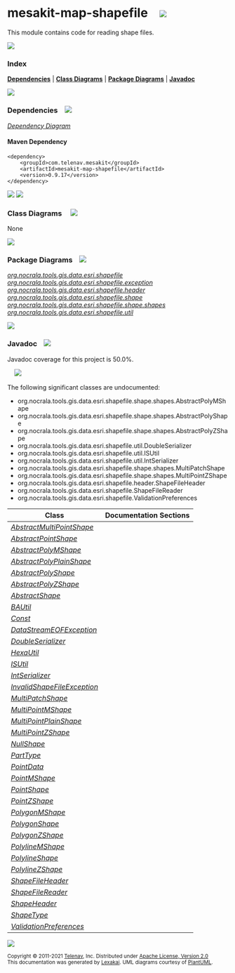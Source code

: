 [//]: # (start-user-text)



[//]: # (end-user-text)

# mesakit-map-shapefile &nbsp;&nbsp; <img src="https://telenav.github.io/telenav-assets/images/icons/gears-32.png" srcset="https://telenav.github.io/telenav-assets/images/icons/gears-32-2x.png 2x"/>

This module contains code for reading shape files.

<img src="https://telenav.github.io/telenav-assets/images/separators/horizontal-line-512.png" srcset="https://telenav.github.io/telenav-assets/images/separators/horizontal-line-512-2x.png 2x"/>

### Index



[**Dependencies**](#dependencies) | [**Class Diagrams**](#class-diagrams) | [**Package Diagrams**](#package-diagrams) | [**Javadoc**](#javadoc)

<img src="https://telenav.github.io/telenav-assets/images/separators/horizontal-line-512.png" srcset="https://telenav.github.io/telenav-assets/images/separators/horizontal-line-512-2x.png 2x"/>

### Dependencies <a name="dependencies"></a> &nbsp;&nbsp; <img src="https://telenav.github.io/telenav-assets/images/icons/dependencies-32.png" srcset="https://telenav.github.io/telenav-assets/images/icons/dependencies-32-2x.png 2x"/>

[*Dependency Diagram*](https://www.mesakit.org/0.9.17/lexakai/mesakit/mesakit-map/shapefile/documentation/diagrams/dependencies.svg)

#### Maven Dependency

    <dependency>
        <groupId>com.telenav.mesakit</groupId>
        <artifactId>mesakit-map-shapefile</artifactId>
        <version>0.9.17</version>
    </dependency>

<img src="https://telenav.github.io/telenav-assets/images/separators/horizontal-line-128.png" srcset="https://telenav.github.io/telenav-assets/images/separators/horizontal-line-128-2x.png 2x"/>

[//]: # (start-user-text)



[//]: # (end-user-text)

<img src="https://telenav.github.io/telenav-assets/images/separators/horizontal-line-128.png" srcset="https://telenav.github.io/telenav-assets/images/separators/horizontal-line-128-2x.png 2x"/>

### Class Diagrams <a name="class-diagrams"></a> &nbsp; &nbsp; <img src="https://telenav.github.io/telenav-assets/images/icons/diagram-40.png" srcset="https://telenav.github.io/telenav-assets/images/icons/diagram-40-2x.png 2x"/>

None

<img src="https://telenav.github.io/telenav-assets/images/separators/horizontal-line-128.png" srcset="https://telenav.github.io/telenav-assets/images/separators/horizontal-line-128-2x.png 2x"/>

### Package Diagrams <a name="package-diagrams"></a> &nbsp;&nbsp; <img src="https://telenav.github.io/telenav-assets/images/icons/box-24.png" srcset="https://telenav.github.io/telenav-assets/images/icons/box-24-2x.png 2x"/>

[*org.nocrala.tools.gis.data.esri.shapefile*](https://www.mesakit.org/0.9.17/lexakai/mesakit/mesakit-map/shapefile/documentation/diagrams/org.nocrala.tools.gis.data.esri.shapefile.svg)  
[*org.nocrala.tools.gis.data.esri.shapefile.exception*](https://www.mesakit.org/0.9.17/lexakai/mesakit/mesakit-map/shapefile/documentation/diagrams/org.nocrala.tools.gis.data.esri.shapefile.exception.svg)  
[*org.nocrala.tools.gis.data.esri.shapefile.header*](https://www.mesakit.org/0.9.17/lexakai/mesakit/mesakit-map/shapefile/documentation/diagrams/org.nocrala.tools.gis.data.esri.shapefile.header.svg)  
[*org.nocrala.tools.gis.data.esri.shapefile.shape*](https://www.mesakit.org/0.9.17/lexakai/mesakit/mesakit-map/shapefile/documentation/diagrams/org.nocrala.tools.gis.data.esri.shapefile.shape.svg)  
[*org.nocrala.tools.gis.data.esri.shapefile.shape.shapes*](https://www.mesakit.org/0.9.17/lexakai/mesakit/mesakit-map/shapefile/documentation/diagrams/org.nocrala.tools.gis.data.esri.shapefile.shape.shapes.svg)  
[*org.nocrala.tools.gis.data.esri.shapefile.util*](https://www.mesakit.org/0.9.17/lexakai/mesakit/mesakit-map/shapefile/documentation/diagrams/org.nocrala.tools.gis.data.esri.shapefile.util.svg)

<img src="https://telenav.github.io/telenav-assets/images/separators/horizontal-line-128.png" srcset="https://telenav.github.io/telenav-assets/images/separators/horizontal-line-128-2x.png 2x"/>

### Javadoc <a name="javadoc"></a> &nbsp;&nbsp; <img src="https://telenav.github.io/telenav-assets/images/icons/books-24.png" srcset="https://telenav.github.io/telenav-assets/images/icons/books-24-2x.png 2x"/>

Javadoc coverage for this project is 50.0%.  
  
&nbsp; &nbsp; <img src="https://telenav.github.io/telenav-assets/images/meters/meter-50-96.png" srcset="https://telenav.github.io/telenav-assets/images/meters/meter-50-96-2x.png 2x"/>


The following significant classes are undocumented:  

- org.nocrala.tools.gis.data.esri.shapefile.shape.shapes.AbstractPolyMShape  
- org.nocrala.tools.gis.data.esri.shapefile.shape.shapes.AbstractPolyShape  
- org.nocrala.tools.gis.data.esri.shapefile.shape.shapes.AbstractPolyZShape  
- org.nocrala.tools.gis.data.esri.shapefile.util.DoubleSerializer  
- org.nocrala.tools.gis.data.esri.shapefile.util.ISUtil  
- org.nocrala.tools.gis.data.esri.shapefile.util.IntSerializer  
- org.nocrala.tools.gis.data.esri.shapefile.shape.shapes.MultiPatchShape  
- org.nocrala.tools.gis.data.esri.shapefile.shape.shapes.MultiPointZShape  
- org.nocrala.tools.gis.data.esri.shapefile.header.ShapeFileHeader  
- org.nocrala.tools.gis.data.esri.shapefile.ShapeFileReader  
- org.nocrala.tools.gis.data.esri.shapefile.ValidationPreferences

| Class | Documentation Sections |
|---|---|
| [*AbstractMultiPointShape*](https://www.mesakit.org/0.9.17/javadoc/mesakit/mesakit.map.shapefile///////////////////////////////////////////////////////////////////////////////.html) |  |  
| [*AbstractPointShape*](https://www.mesakit.org/0.9.17/javadoc/mesakit/mesakit.map.shapefile//////////////////////////////////////////////////////////////////////////.html) |  |  
| [*AbstractPolyMShape*](https://www.mesakit.org/0.9.17/javadoc/mesakit/mesakit.map.shapefile//////////////////////////////////////////////////////////////////////////.html) |  |  
| [*AbstractPolyPlainShape*](https://www.mesakit.org/0.9.17/javadoc/mesakit/mesakit.map.shapefile//////////////////////////////////////////////////////////////////////////////.html) |  |  
| [*AbstractPolyShape*](https://www.mesakit.org/0.9.17/javadoc/mesakit/mesakit.map.shapefile/////////////////////////////////////////////////////////////////////////.html) |  |  
| [*AbstractPolyZShape*](https://www.mesakit.org/0.9.17/javadoc/mesakit/mesakit.map.shapefile//////////////////////////////////////////////////////////////////////////.html) |  |  
| [*AbstractShape*](https://www.mesakit.org/0.9.17/javadoc/mesakit/mesakit.map.shapefile//////////////////////////////////////////////////////////////.html) |  |  
| [*BAUtil*](https://www.mesakit.org/0.9.17/javadoc/mesakit/mesakit.map.shapefile//////////////////////////////////////////////////////.html) |  |  
| [*Const*](https://www.mesakit.org/0.9.17/javadoc/mesakit/mesakit.map.shapefile//////////////////////////////////////////////////////.html) |  |  
| [*DataStreamEOFException*](https://www.mesakit.org/0.9.17/javadoc/mesakit/mesakit.map.shapefile///////////////////////////////////////////////////////////////////////////.html) |  |  
| [*DoubleSerializer*](https://www.mesakit.org/0.9.17/javadoc/mesakit/mesakit.map.shapefile////////////////////////////////////////////////////////////////.html) |  |  
| [*HexaUtil*](https://www.mesakit.org/0.9.17/javadoc/mesakit/mesakit.map.shapefile////////////////////////////////////////////////////////.html) |  |  
| [*ISUtil*](https://www.mesakit.org/0.9.17/javadoc/mesakit/mesakit.map.shapefile//////////////////////////////////////////////////////.html) |  |  
| [*IntSerializer*](https://www.mesakit.org/0.9.17/javadoc/mesakit/mesakit.map.shapefile/////////////////////////////////////////////////////////////.html) |  |  
| [*InvalidShapeFileException*](https://www.mesakit.org/0.9.17/javadoc/mesakit/mesakit.map.shapefile//////////////////////////////////////////////////////////////////////////////.html) |  |  
| [*MultiPatchShape*](https://www.mesakit.org/0.9.17/javadoc/mesakit/mesakit.map.shapefile///////////////////////////////////////////////////////////////////////.html) |  |  
| [*MultiPointMShape*](https://www.mesakit.org/0.9.17/javadoc/mesakit/mesakit.map.shapefile////////////////////////////////////////////////////////////////////////.html) |  |  
| [*MultiPointPlainShape*](https://www.mesakit.org/0.9.17/javadoc/mesakit/mesakit.map.shapefile////////////////////////////////////////////////////////////////////////////.html) |  |  
| [*MultiPointZShape*](https://www.mesakit.org/0.9.17/javadoc/mesakit/mesakit.map.shapefile////////////////////////////////////////////////////////////////////////.html) |  |  
| [*NullShape*](https://www.mesakit.org/0.9.17/javadoc/mesakit/mesakit.map.shapefile/////////////////////////////////////////////////////////////////.html) |  |  
| [*PartType*](https://www.mesakit.org/0.9.17/javadoc/mesakit/mesakit.map.shapefile/////////////////////////////////////////////////////////.html) |  |  
| [*PointData*](https://www.mesakit.org/0.9.17/javadoc/mesakit/mesakit.map.shapefile//////////////////////////////////////////////////////////.html) |  |  
| [*PointMShape*](https://www.mesakit.org/0.9.17/javadoc/mesakit/mesakit.map.shapefile///////////////////////////////////////////////////////////////////.html) |  |  
| [*PointShape*](https://www.mesakit.org/0.9.17/javadoc/mesakit/mesakit.map.shapefile//////////////////////////////////////////////////////////////////.html) |  |  
| [*PointZShape*](https://www.mesakit.org/0.9.17/javadoc/mesakit/mesakit.map.shapefile///////////////////////////////////////////////////////////////////.html) |  |  
| [*PolygonMShape*](https://www.mesakit.org/0.9.17/javadoc/mesakit/mesakit.map.shapefile/////////////////////////////////////////////////////////////////////.html) |  |  
| [*PolygonShape*](https://www.mesakit.org/0.9.17/javadoc/mesakit/mesakit.map.shapefile////////////////////////////////////////////////////////////////////.html) |  |  
| [*PolygonZShape*](https://www.mesakit.org/0.9.17/javadoc/mesakit/mesakit.map.shapefile/////////////////////////////////////////////////////////////////////.html) |  |  
| [*PolylineMShape*](https://www.mesakit.org/0.9.17/javadoc/mesakit/mesakit.map.shapefile//////////////////////////////////////////////////////////////////////.html) |  |  
| [*PolylineShape*](https://www.mesakit.org/0.9.17/javadoc/mesakit/mesakit.map.shapefile/////////////////////////////////////////////////////////////////////.html) |  |  
| [*PolylineZShape*](https://www.mesakit.org/0.9.17/javadoc/mesakit/mesakit.map.shapefile//////////////////////////////////////////////////////////////////////.html) |  |  
| [*ShapeFileHeader*](https://www.mesakit.org/0.9.17/javadoc/mesakit/mesakit.map.shapefile/////////////////////////////////////////////////////////////////.html) |  |  
| [*ShapeFileReader*](https://www.mesakit.org/0.9.17/javadoc/mesakit/mesakit.map.shapefile//////////////////////////////////////////////////////////.html) |  |  
| [*ShapeHeader*](https://www.mesakit.org/0.9.17/javadoc/mesakit/mesakit.map.shapefile////////////////////////////////////////////////////////////.html) |  |  
| [*ShapeType*](https://www.mesakit.org/0.9.17/javadoc/mesakit/mesakit.map.shapefile//////////////////////////////////////////////////////////.html) |  |  
| [*ValidationPreferences*](https://www.mesakit.org/0.9.17/javadoc/mesakit/mesakit.map.shapefile////////////////////////////////////////////////////////////////.html) |  |  

[//]: # (start-user-text)



[//]: # (end-user-text)

<img src="https://telenav.github.io/telenav-assets/images/separators/horizontal-line-512.png" srcset="https://telenav.github.io/telenav-assets/images/separators/horizontal-line-512-2x.png 2x"/>

<sub>Copyright &#169; 2011-2021 [Telenav](https://telenav.com), Inc. Distributed under [Apache License, Version 2.0](LICENSE)</sub>  
<sub>This documentation was generated by [Lexakai](https://lexakai.org). UML diagrams courtesy of [PlantUML](https://plantuml.com).</sub>
